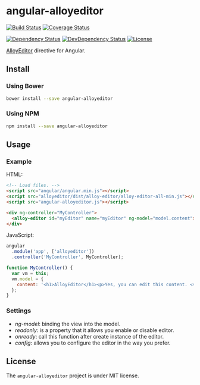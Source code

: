 # angular-alloyeditor

[![Build Status](https://travis-ci.org/thiagogarbazza/angular-alloyeditor.svg?branch=0.0.3)](https://travis-ci.org/thiagogarbazza/angular-alloyeditor)
[![Coverage Status](https://coveralls.io/repos/github/thiagogarbazza/angular-alloyeditor/badge.svg?branch=0.0.3)](https://coveralls.io/github/thiagogarbazza/angular-alloyeditor?branch=0.0.3)

[![Dependency Status](https://david-dm.org/thiagogarbazza/angular-alloyeditor.svg?theme=shields.io)](https://david-dm.org/thiagogarbazza/angular-alloyeditor)
[![DevDependency Status](https://david-dm.org/thiagogarbazza/angular-alloyeditor/dev-status.svg?theme=shields.io)](https://david-dm.org/thiagogarbazza/angular-alloyeditor#info=devDependencies)
[![License](http://img.shields.io/:license-mit-blue.svg)](https://github.com/thiagogarbazza/angular-alloyeditor/)

[AlloyEditor] directive for Angular.

## Install

### Using Bower

```sh
bower install --save angular-alloyeditor
```

### Using NPM

```sh
npm install --save angular-alloyeditor
```

## Usage

### Example

HTML:
```html
<!-- Load files. -->
<script src="angular/angular.min.js"></script>
<script src="alloyeditor/dist/alloy-editor/alloy-editor-all-min.js"></script>
<script src="angular-alloyeditor.js"></script>

<div ng-controller="MyController">
  <alloy-editor id="myEditor" name="myEditor" ng-model="model.content"></alloy-editor>
</div>
```

JavaScript:
```js
angular
  .module('app', ['alloyeditor'])
  .controller('MyController', MyController);

function MyController() {
  var vm = this;
  vm.model = {
    content: '<h1>AlloyEditor</h1><p>Yes, you can edit this content. <strong>Right here and right now</strong>.</p>'
  };
}
```

### Settings
* _ng-model_: binding the view into the model.
* _readonly_: is a property that it allows you enable or disable editor.
* _onready_: call this function after create instance of the editor.
* _config_: allows you to configure the editor in the way you prefer.


## License

The `angular-alloyeditor` project is under MIT license.


[AlloyEditor]: https://alloyeditor.com/ "AlloyEditor a modern WYSIWYG editor built on top of CKEDITOR, designed to create modern and gorgeous web content"
[AlloyEditor Configuration]: http://alloyeditor.com/guides/editor_configuration/ "AlloyEditor allows you to configure the editor in the way you prefer"

